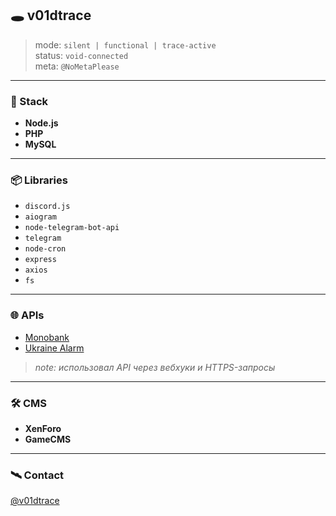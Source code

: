 ## 🕳 v01dtrace

> mode: `silent | functional | trace-active`  
> status: `void-connected`  
> meta: `@NoMetaPlease`

---

### 🧠 Stack
- **Node.js**  
- **PHP**  
- **MySQL**

---

### 📦 Libraries
- `discord.js`  
- `aiogram`  
- `node-telegram-bot-api`  
- `telegram`  
- `node-cron`  
- `express`  
- `axios`  
- `fs`

---

### 🌐 APIs
- [Monobank](https://api.monobank.ua)  
- [Ukraine Alarm](https://github.com/uaopensource/uaalert)

> _note: использовал API через вебхуки и HTTPS-запросы_

---

### 🛠 CMS
- **XenForo**  
- **GameCMS**

---

### 🛰 Contact
[@v01dtrace](https://t.me/v01dtrace)
